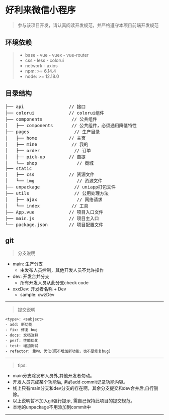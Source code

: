 # 好利来微信小程序
> 参与该项目开发，请认真阅读开发规范，并严格遵守本项目前端开发规范

## 环境依赖
> - base
	- vue
	- vuex
	- vue-router
> - css
	- less
	- colorui
> - network
	- axios
> - npm: >= 6.14.4
> - node: >= 12.18.0

## 目录结构
<pre>
├── api					// 接口
├── colorui				// colorui组件
├── components			 // 公共组件
│   ├── components		 // 公共组件，必须通用降低特性
├── pages				  // 生产目录
│   ├── home		   	// 主页
│   ├── mine		  	 // 我的
│   ├── order			  // 订单
│   ├── pick-up			// 自提
│   └── shop			   // 商城
├── static 
│   ├── css				// 资源文件
│   └── img 			   // 资源文件
├── unpackage			  // uniapp打包文件
├── utils				  // 公用处理方法
│   ├── ajax			   // 网络请求
│   └── index		 	 // 工具
├── App.vue				// 项目入口文件
├── main.js				// 项目主入口
└── package.json	   	// 项目配置文件
</pre>


## git
> 分支说明
 - main: 生产分支 
	- 由发布人员控制，其他开发人员不允许操作
 - dev: 开发合并分支
	- 所有开发人员从此分支check code
 - xxxDev: 开发者名称 + Dev  
	- sample: cwzDev

--- 

> 提交说明

```
<type>: <subject>
- add: 新功能
- fix: 修复 bug
- docs: 文档注释
- perf: 性能优化
- test: 增加测试
- refactor: 重构、优化(既不增加新功能，也不是修复bug)
```

--- 

> tips:
- main分支除发布人员外,其他开发者勿动。
- 开发人员完成某个功能后, 务必add commit记录功能内容。
- 线上只有main分支和dev分支的存在啊，其余分支提交和dev合并后,自行删除。
- 以上说明暂不加入git强行提示, 需自己保持此项目的提交规范。
- 本地的unpackage不用添加到commit中
---